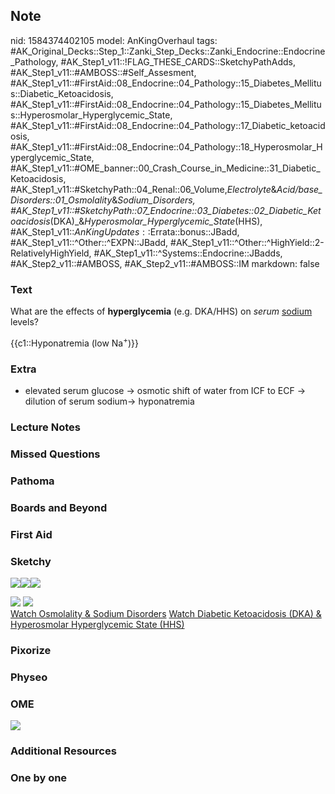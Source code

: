 ## Note
nid: 1584374402105
model: AnKingOverhaul
tags: #AK_Original_Decks::Step_1::Zanki_Step_Decks::Zanki_Endocrine::Endocrine_Pathology, #AK_Step1_v11::!FLAG_THESE_CARDS::SketchyPathAdds, #AK_Step1_v11::#AMBOSS::#Self_Assesment, #AK_Step1_v11::#FirstAid::08_Endocrine::04_Pathology::15_Diabetes_Mellitus::Diabetic_Ketoacidosis, #AK_Step1_v11::#FirstAid::08_Endocrine::04_Pathology::15_Diabetes_Mellitus::Hyperosmolar_Hyperglycemic_State, #AK_Step1_v11::#FirstAid::08_Endocrine::04_Pathology::17_Diabetic_ketoacidosis, #AK_Step1_v11::#FirstAid::08_Endocrine::04_Pathology::18_Hyperosmolar_Hyperglycemic_State, #AK_Step1_v11::#OME_banner::00_Crash_Course_in_Medicine::31_Diabetic_Ketoacidosis, #AK_Step1_v11::#SketchyPath::04_Renal::06_Volume,_Electrolyte_&_Acid/base_Disorders::01_Osmolality_&_Sodium_Disorders, #AK_Step1_v11::#SketchyPath::07_Endocrine::03_Diabetes::02_Diabetic_Ketoacidosis_(DKA)_&_Hyperosmolar_Hyperglycemic_State_(HHS), #AK_Step1_v11::$AnKingUpdates::$Errata::bonus::JBadd, #AK_Step1_v11::^Other::^EXPN::JBadd, #AK_Step1_v11::^Other::^HighYield::2-RelativelyHighYield, #AK_Step1_v11::^Systems::Endocrine::JBadds, #AK_Step2_v11::#AMBOSS, #AK_Step2_v11::#AMBOSS::IM
markdown: false

### Text
What are the effects of <b>hyperglycemia</b> (e.g. DKA/HHS) on
<i>serum</i> <u>sodium</u> levels?
<div>
  {{c1::Hyponatremia (low Na<sup>+</sup>)}}
</div>

### Extra
* elevated serum glucose → osmotic shift of water from ICF to ECF → dilution of serum sodium→ hyponatremia

### Lecture Notes


### Missed Questions


### Pathoma


### Boards and Beyond


### First Aid


### Sketchy
<img src="DKA%20hyponatremia_1566160514431.jpg"><img src=
"Screen%20Shot%202019-11-17%20at%206.52.28%20PM.png"><img src=
"Zoverall%20picture%20(105)_1566160514431.JPG">
<div><img src="Screen%20Shot%202019-12-29%20at%201.21.08%20PM.JPG">
<img src=
"Screen%20Shot%202020-01-04%20at%2011.24.03%20PM.JPG"></div><a href="https://dashboard.sketchy.com/study/medical/courses/medical-pathophysiology/units/medical-pathophysiology-renal/videos/medical-pathophysiology-renal-volume-electrolyte-and-acidbase-disorders-osmolality-and-sodium-disorders?utm_source=anki&utm_medium=partnership&utm_campaign=february_update&utm_content=medical">Watch
Osmolality & Sodium Disorders</a> <a href=
"https://dashboard.sketchy.com/study/medical/courses/medical-pathophysiology/units/medical-pathophysiology-endocrine/videos/medical-pathophysiology-endocrine-diabetes-diabetic-ketoacidosis-dka-and-hyperosmolar-hyperglycemic-state-hhs?utm_source=anki&utm_medium=partnership&utm_campaign=february_update&utm_content=medical">
Watch Diabetic Ketoacidosis (DKA) & Hyperosmolar Hyperglycemic
State (HHS)</a>

### Pixorize


### Physeo


### OME
<div class="ome-widget">
  <a href=
  "https://onlinemeded.org/spa/crash-course-in-medicine/diabetic-ketoacidosis/acquire?ref=anki">
  <img src="_OME_AnkiFlashcards_Lesson_6.png"></a>
</div>

### Additional Resources


### One by one

